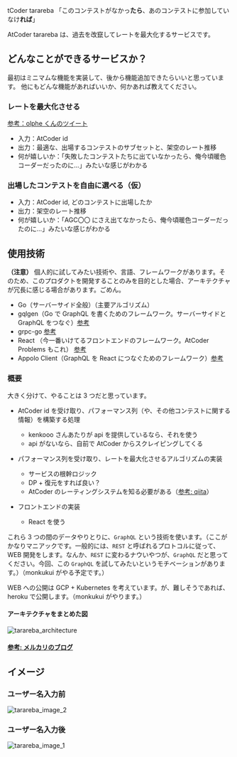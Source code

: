 tCoder tarareba
「このコンテストがなかっ**たら**、あのコンテストに参加していなけ**れば**」

AtCoder tarareba は、過去を改竄してレートを最大化するサービスです。

## どんなことができるサービスか？
最初はミニマムな機能を実装して、後から機能追加できたらいいと思っています。
他にもどんな機能があればいいか、何かあれば教えてください。

### レートを最大化させる
[参考：olphe くんのツイート](https://twitter.com/_olphe/status/1221687722324049920?s=20)

- 入力：AtCoder id
- 出力：最適な、出場するコンテストのサブセットと、架空のレート推移
- 何が嬉しいか：「失敗したコンテストたちに出ていなかったら、俺今頃暖色コーダーだったのに...」みたいな感じがわかる

### 出場したコンテストを自由に選べる（仮）

- 入力：AtCoder id, どのコンテストに出場したか
- 出力：架空のレート推移
- 何が嬉しいか：「AGC〇〇 にさえ出てなかったら、俺今頃暖色コーダーだったのに...」みたいな感じがわかる


## 使用技術
**（注意）**
個人的に試してみたい技術や、言語、フレームワークがあります。そのため、このプロダクトを開発することのみを目的とした場合、アーキテクチャが冗長に感じる場合があります。ごめん。

- Go（サーバーサイド全般）（主要アルゴリズム）
- gqlgen（Go で GraphQL を書くためのフレームワーク。サーバーサイドと GraphQL をつなぐ）[参考](https://gqlgen.com/getting-started/)
- grpc-go [参考](https://github.com/grpc/grpc-go)
- React （今一番いけてるフロントエンドのフレームワーク。AtCoder Problems もこれ） [参考](https://ja.reactjs.org/)
- Appolo Client（GraphQL を React につなぐためのフレームワーク）[参考](https://www.apollographql.com/docs/react/)

### 概要
大きく分けて、やることは 3 つだと思っています。

- AtCoder id を受け取り、パフォーマンス列（や、その他コンテストに関する情報）を構築する処理
    - kenkooo さんあたりが api を提供しているなら、それを使う
    - api がないなら、自前で AtCoder からスクレイピングしてくる
            
- パフォーマンス列を受け取り、レートを最大化させるアルゴリズムの実装
    - サービスの根幹ロジック
    - DP + 復元をすれば良い？
    - AtCoder のレーティングシステムを知る必要がある（[参考: qiita](https://qiita.com/anqooqie/items/92005e337a0d2569bdbd)）
                         
- フロントエンドの実装
    - React を使う
                                 

これら 3 つの間のデータやりとりに、`GraphQL` という技術を使います。（ここがかなりマニアックです。一般的には、`REST` と呼ばれるプロトコルに従って、WEB 開発をします。なんか、`REST` に変わるナウいやつが、`GraphQL` だと思ってください。今回、この `GraphQL` を試してみたいというモチベーションがあります。）（monkukui がやる予定です。）

WEB への公開は GCP + Kubernetes を考えています。が、難しそうであれば、heroku で公開します。（monkukui がやります。）


#### アーキテクチャをまとめた図
![tarareba_architecture](https://user-images.githubusercontent.com/47474057/99642940-71a10500-2a8f-11eb-91d5-626f8fdf5567.jpg)

#### [参考: メルカリのブログ](https://engineering.mercari.com/blog/entry/2019-12-14-110000/)


## イメージ

### ユーザー名入力前
![tarareba_image_2](https://user-images.githubusercontent.com/47474057/99639464-fb020880-2a8a-11eb-8483-3a0232a0f6bb.jpg)

### ユーザー名入力後
![tarareba_image_1](https://user-images.githubusercontent.com/47474057/99639474-fccbcc00-2a8a-11eb-9d32-c9ca55f1bd30.jpg)


